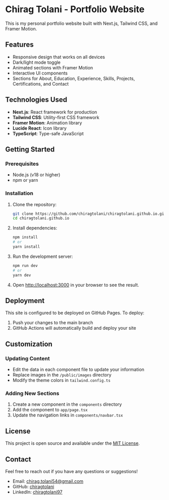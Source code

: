 # Chirag Tolani - Portfolio Website

This is my personal portfolio website built with Next.js, Tailwind CSS, and Framer Motion.

## Features

- Responsive design that works on all devices
- Dark/light mode toggle
- Animated sections with Framer Motion
- Interactive UI components
- Sections for About, Education, Experience, Skills, Projects, Certifications, and Contact

## Technologies Used

- **Next.js**: React framework for production
- **Tailwind CSS**: Utility-first CSS framework
- **Framer Motion**: Animation library
- **Lucide React**: Icon library
- **TypeScript**: Type-safe JavaScript

## Getting Started

### Prerequisites

- Node.js (v18 or higher)
- npm or yarn

### Installation

1. Clone the repository:
   ```bash
   git clone https://github.com/chiragtolani/chiragtolani.github.io.git
   cd chiragtolani.github.io
   ```

2. Install dependencies:
   ```bash
   npm install
   # or
   yarn install
   ```

3. Run the development server:
   ```bash
   npm run dev
   # or
   yarn dev
   ```

4. Open [http://localhost:3000](http://localhost:3000) in your browser to see the result.

## Deployment

This site is configured to be deployed on GitHub Pages. To deploy:

1. Push your changes to the main branch
2. GitHub Actions will automatically build and deploy your site

## Customization

### Updating Content

- Edit the data in each component file to update your information
- Replace images in the `/public/images` directory
- Modify the theme colors in `tailwind.config.ts`

### Adding New Sections

1. Create a new component in the `components` directory
2. Add the component to `app/page.tsx`
3. Update the navigation links in `components/navbar.tsx`

## License

This project is open source and available under the [MIT License](LICENSE).

## Contact

Feel free to reach out if you have any questions or suggestions!

- Email: chirag.tolani54@gmail.com
- GitHub: [chiragtolani](https://github.com/chiragtolani)
- LinkedIn: [chiragtolani97](https://linkedin.com/in/chiragtolani97)
